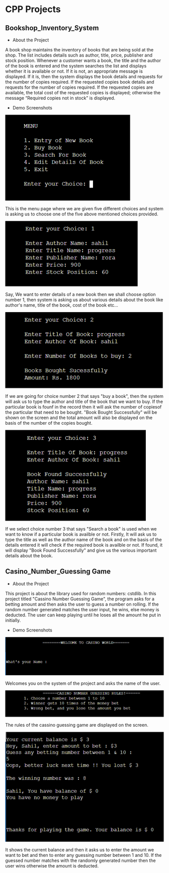# CPP Projects

## Bookshop_Inventory_System

- About the Project

A book shop maintains the inventory of books that are being sold at the shop. The list includes details such as author, title, price, publisher and stock position. Whenever a customer wants a book, the title and the author of the book is entered and the system searches the list and displays whether it is available or not. If it is not, an appropriate message is displayed. If it is, then the system displays the book details and requests for the number of copies required. If the requested copies book details and requests for the number of copies required. If the requested copies are available, the total cost of the requested copies is displayed; otherwise the message “Required copies not in stock” is displayed.

- Demo Screenshots


<img src="Assets/Bookshop_Inventory_System_Images/menu_page.png"/>

This is the menu page where we are given five different choices and system is asking us to choose one of the five above mentioned choices provided.

<img src="Assets/Bookshop_Inventory_System_Images/adding_new_book_details.png"/> 

Say, We want to enter details of a new book then we shall choose option number 1, then system is asking us about various details about the book like author's name, title of the book, cost of the book etc...

<img src="Assets/Bookshop_Inventory_System_Images/buying_a_book.png"/>

If we are going for choice number 2 that says "buy a book", then the system will ask us to type the author and title of the book that we want to buy. If the particular book is founf in the record then it will ask the number of copiesof the particular that need to be bought. "Book Bought Successfully" will be shown on the screen and the total amount will also be displayed on the basis of the number of the copies bought.

<img src="Assets/Bookshop_Inventory_System_Images/book_search.png"/>

If we select choice number 3 that says "Search a book" is used when we want to know if a particular book is availble or not. Firstly, It will ask us to type the title as well as the author name of the book and on the basis of the details entered it will check if the required book is availble or not. If found, it will display "Book Found Successfully" and give us the various important details about the book.


## Casino_Number_Guessing Game

- About the Project

This project is about the library used for random numbers: cstdlib. In this project titled "Cassino Number Guessing Game", the program asks for a betting amount and then asks the user to guess a number on rolling. If the random number generated matches the user input, he wins, else money is deducted. The user can keep playing until he loses all the amount he put in initially.


- Demo Screenshots

<img src="Assets/Guessing_Cassino_Number_Images/welcome_screen.png"/>

Welcomes you on the system of the project and asks the name of the user.

<img src="Assets/Guessing_Cassino_Number_Images/rules.png"/>

The rules of the cassino guessing game are displayed on the screen.

<img src="Assets/Guessing_Cassino_Number_Images/guessing_and_winning.png"/>

It shows the current balance and then it asks us to enter the amount we want to bet and then to enter any guessing number between 1 and 10. If the guessed number matches with the randomly generated number then the user wins otherwise the amount is deducted.
